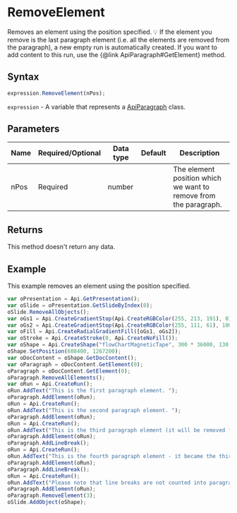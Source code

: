 # RemoveElement

Removes an element using the position specified.
💡 If the element you remove is the last paragraph element (i.e. all the elements are removed from the paragraph),
a new empty run is automatically created. If you want to add
content to this run, use the &#123;@link ApiParagraph#GetElement&#125; method.

## Syntax

```javascript
expression.RemoveElement(nPos);
```

`expression` - A variable that represents a [ApiParagraph](../ApiParagraph.md) class.

## Parameters

| **Name** | **Required/Optional** | **Data type** | **Default** | **Description** |
| ------------- | ------------- | ------------- | ------------- | ------------- |
| nPos | Required | number |  | The element position which we want to remove from the paragraph. |

## Returns

This method doesn't return any data.

## Example

This example removes an element using the position specified.

```javascript
var oPresentation = Api.GetPresentation();
var oSlide = oPresentation.GetSlideByIndex(0);
oSlide.RemoveAllObjects();
var oGs1 = Api.CreateGradientStop(Api.CreateRGBColor(255, 213, 191), 0);
var oGs2 = Api.CreateGradientStop(Api.CreateRGBColor(255, 111, 61), 100000);
var oFill = Api.CreateRadialGradientFill([oGs1, oGs2]);
var oStroke = Api.CreateStroke(0, Api.CreateNoFill());
var oShape = Api.CreateShape("flowChartMagneticTape", 300 * 36000, 130 * 36000, oFill, oStroke);
oShape.SetPosition(608400, 1267200);
var oDocContent = oShape.GetDocContent();
var oParagraph = oDocContent.GetElement(0);
oParagraph = oDocContent.GetElement(0);
oParagraph.RemoveAllElements();
var oRun = Api.CreateRun();
oRun.AddText("This is the first paragraph element. ");
oParagraph.AddElement(oRun);
oRun = Api.CreateRun();
oRun.AddText("This is the second paragraph element. ");
oParagraph.AddElement(oRun);
oRun = Api.CreateRun();
oRun.AddText("This is the third paragraph element (it will be removed from the paragraph and we will not see it). ");
oParagraph.AddElement(oRun);
oParagraph.AddLineBreak();
oRun = Api.CreateRun();
oRun.AddText("This is the fourth paragraph element - it became the third, because we removed the previous run from the paragraph. ");
oParagraph.AddElement(oRun);
oParagraph.AddLineBreak();
oRun = Api.CreateRun();
oRun.AddText("Please note that line breaks are not counted into paragraph elements!");
oParagraph.AddElement(oRun);
oParagraph.RemoveElement(3);
oSlide.AddObject(oShape);
```
